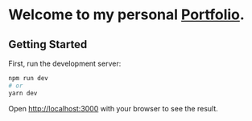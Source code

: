 # Welcome to my personal <a href="https://portfolio-vaggelis-diatsigkos.vercel.app/" target="_blank">Portfolio</a>.

## Getting Started

First, run the development server:

```bash
npm run dev
# or
yarn dev
```

Open [http://localhost:3000](http://localhost:3000) with your browser to see the result.
